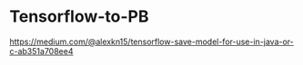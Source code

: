 # Tensorflow-to-PB

https://medium.com/@alexkn15/tensorflow-save-model-for-use-in-java-or-c-ab351a708ee4
